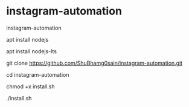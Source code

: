 # instagram-automation
instagram-automation  

apt install nodejs

apt install nodejs-lts

git clone https://github.com/ShuBhamg0sain/instagram-automation.git

cd instagram-automation

chmod +x install.sh

./install.sh
